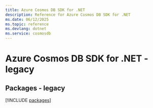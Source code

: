```yaml
---
title: Azure Cosmos DB SDK for .NET
description: Reference for Azure Cosmos DB SDK for .NET
ms.date: 06/12/2025
ms.topic: reference
ms.devlang: dotnet
ms.service: cosmosdb
---
```

# Azure Cosmos DB SDK for .NET - legacy
## Packages - legacy
[!INCLUDE [packages](cosmos-db-index.md)]
